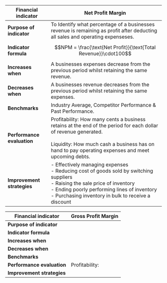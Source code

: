 
| **Financial indicator**    | Net Profit Margin                                                                                                                                                                                                                         |
| -------------------------- | ----------------------------------------------------------------------------------------------------------------------------------------------------------------------------------------------------------------------------------------- |
| **Purpose of indicator**   | To Identify what percentage of a businesses revenue is remaining as profit after deducting all sales and operating expenseses.                                                                                                            |
| **Indicator formula**      | $$NPM = \frac{\text{Net Profit}}{\text{Total Revenue}}\cdot100$$                                                                                                                                                                          |
| **Increases when**         | A businesses expenses decrease from the previous period whilst retaining the same revenue.                                                                                                                                                |
| **Decreases when**         | A businesses revenue decreases from the previous period whilst retaining the same expenses.                                                                                                                                               |
| **Benchmarks**             | Industry Average, Competitor Performance & Past Performance.                                                                                                                                                                              |
| **Performance evaluation** | Profitability: How many cents a business retains at the end of the period for each dollar of revenue generated.<br><br>Liquidity: How much cash a business has on hand to pay operating expenses and meet upcoming debts.                 |
| **Improvement strategies** | - Effectively managing expenses<br>- Reducing cost of goods sold by switching suppliers<br>- Raising the sale price of inventory<br>- Ending poorly performing lines of inventory<br>- Purchasing inventory in bulk to receive a discount |

| **Financial indicator**    | Gross Profit Margin |
| -------------------------- | ------------------- |
| **Purpose of indicator**   |                     |
| **Indicator formula**      |                     |
| **Increases when**         |                     |
| **Decreases when**         |                     |
| **Benchmarks**             |                     |
| **Performance evaluation** | Profitability:      |
| **Improvement strategies** |                     |
